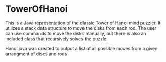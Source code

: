 # TowerOfHanoi

This is a Java representation of the classic Tower of Hanoi mind puzzler. It utilizes a stack data structure to move the disks from each rod. The user can use commands to move the disks manually, but there is also an included class that recursively solves the puzzle. 

Hanoi.java was created to output a list of all possible moves from a given arrangment of discs and rods
